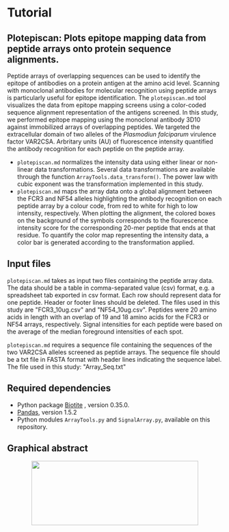 # Tutorial

## Plotepiscan: Plots epitope mapping data from peptide arrays onto protein sequence alignments.

Peptide arrays of overlapping sequences can be used to identify the epitope of antibodies on a protein antigen at the amino acid level. Scanning with monoclonal antibodies for molecular recognition using peptide arrays is particularly useful for epitope identification. The `plotepiscan.md` tool visualizes the data from epitope mapping screens using a color-coded sequence alignment representation of the antigens screened. In this study, we performed epitope mapping using the monoclonal antibody 3D10 against immobilized arrays of overlapping peptides. We targeted the extracellular domain of two alleles of the *Plasmodiun falciparum* virulence factor VAR2CSA. Arbritary units (AU) of fluorescence intensity quantified the antibody recognition for each peptide on the peptide array. 
* `plotepiscan.md` normalizes the intensity data using either linear or non-linear data transformations. Several data transformations are available through the function `ArrayTools.data_transform()`. The power law with cubic exponent was the transformation implemented in this study.
* `plotepiscan.md` maps the array data onto a global alignment between the FCR3 and NF54 alleles highlighting the antibody recognition on each peptide array by a colour code, from red to white for high to low intensity, respectively. When plotting the alignment, the colored boxes on the background of the symbols corresponds to the flourescence intensity score for the corresponding 20-mer peptide that ends at that residue.
To quantify the color map representing the intensity data, a color bar is generated according to the transformation applied. 

## Input files

`plotepiscan.md` takes as input two files containing the peptide array data. The data should be a table in comma-separated value (csv) format, e.g. a spreadsheet tab exported in csv format. Each row should represent data for one peptide. Header or footer lines should be deleted. The files used in this study are "FCR3_10ug.csv" and "NF54_10ug.csv". Peptides were 20 amino acids in length with an overlap of 19 and 18 amino acids for the FCR3 or NF54 arrays, respectively. Signal intensities for each peptide were based on the average of the median foreground intensities of each spot. 

`plotepiscan.md` requires a sequence file containing the sequences of the two VAR2CSA alleles screened as peptide arrays. The sequence file should be a txt file in FASTA format with header lines indicating the sequence label. The file used in this study: "Array_Seq.txt"

## Required dependencies

* Python package [Biotite](https://www.biotite-python.org) , version 0.35.0.
* [Pandas](https://pandas.pydata.org), version 1.5.2
* Python modules `ArrayTools.py` and `SignalArray.py`, available on this repository.

## Graphical abstract

<p align="center">
 <img src="https://user-images.githubusercontent.com/123925494/228916143-e61c398f-4578-4516-9691-124c7294185c.png" width="390" height="150">
</p>


